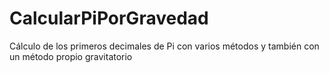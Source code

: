 # CalcularPiPorGravedad
Cálculo de los primeros decimales de Pi con varios métodos y también con un método propio gravitatorio
